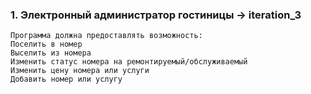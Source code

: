### 1.  Электронный администратор гостиницы -> iteration_3 ### 
    Программа должна предоставлять возможность:
    Поселить в номер
    Выселить из номера
    Изменить статус номера на ремонтируемый/обслуживаемый
    Изменить цену номера или услуги
    Добавить номер или услугу